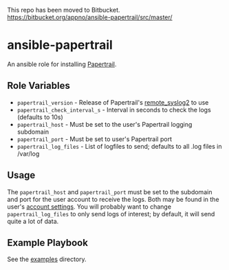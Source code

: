 This repo has been moved to Bitbucket.
https://bitbucket.org/appno/ansible-papertrail/src/master/

# ansible-papertrail
An ansible role for installing [Papertrail](https://papertrailapp.com).

## Role Variables

- `papertrail_version` - Release of Papertrail's [remote_syslog2](https://github.com/papertrail/remote_syslog2) to use
- `papertrail_check_interval_s` - Interval in seconds to check the logs (defaults to 10s)
- `papertrail_host` - Must be set to the user's Papertrail logging subdomain
- `papertrail_port` - Must be set to user's Papertrail port
- `papertrail_log_files` - List of logfiles to send; defaults to all .log files in /var/log

## Usage
The `papertrail_host` and `papertrail_port` must be set to the subdomain and port for the user account to receive the logs.  Both may be found in the user's [account settings](https://papertrailapp.com/systems/setup).
You will probably want to change `papertrail_log_files` to only send logs of interest; by default,
it will send quite a lot of data.

## Example Playbook

See the [examples](./examples/) directory.
